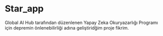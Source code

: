 # Star_app
Global AI Hub tarafından düzenlenen Yapay Zeka Okuryazarlığı Programı için depremin önlenebilirliği adına geliştiridğim proje fikrim.
